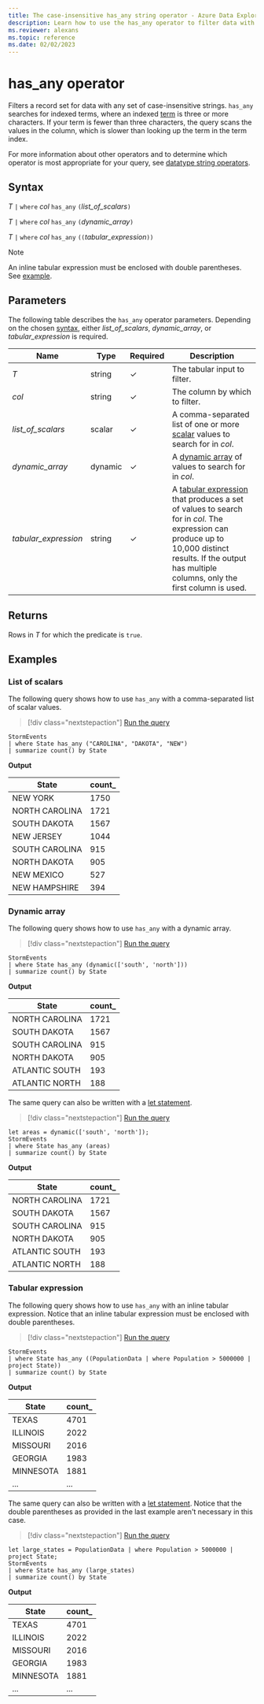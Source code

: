 ```yaml
---
title: The case-insensitive has_any string operator - Azure Data Explorer
description: Learn how to use the has_any operator to filter data with any set of case-insensitive strings.
ms.reviewer: alexans
ms.topic: reference
ms.date: 02/02/2023
---
```

# has_any operator

Filters a record set for data with any set of case-insensitive strings. `has_any` searches for indexed terms, where an indexed [term](datatypes-string-operators.md#what-is-a-term) is three or more characters. If your term is fewer than three characters, the query scans the values in the column, which is slower than looking up the term in the term index.

For more information about other operators and to determine which operator is most appropriate for your query, see [datatype string operators](datatypes-string-operators.md).

## Syntax

*T* `|` `where` *col* `has_any` `(`*list_of_scalars*`)`

*T* `|` `where` *col* `has_any` `(`*dynamic_array*`)`

*T* `|` `where` *col* `has_any` `((`*tabular_expression*`))`

> [!NOTE]
> An inline tabular expression must be enclosed with double parentheses. See [example](#tabular-expression).

## Parameters

The following table describes the `has_any` operator parameters. Depending on the chosen [syntax](#syntax), either *list_of_scalars*, *dynamic_array*, or *tabular_expression* is required.

| Name | Type | Required | Description |
|--|--|--|--|
| *T* | string | &check; | The tabular input to filter.|
| *col* | string | &check; | The column by which to filter.|
| *list_of_scalars* | scalar | &check; | A comma-separated list of one or more [scalar](scalar-data-types/index.md) values to search for in *col*.|
| *dynamic_array* | dynamic | &check; | A [dynamic array](scalar-data-types/dynamic.md) of values to search for in *col*.|
| *tabular_expression* | string | &check; | A [tabular expression](tabularexpressionstatements.md) that produces a set of values to search for in *col*. The expression can produce up to 10,000 distinct results. If the output has multiple columns, only the first column is used.|

## Returns

Rows in *T* for which the predicate is `true`.

## Examples

### List of scalars

The following query shows how to use `has_any` with a comma-separated list of scalar values.

> [!div class="nextstepaction"]
> <a href="https://dataexplorer.azure.com/clusters/help/databases/Samples?query=H4sIAAAAAAAAAwsuyS/KdS1LzSspVuDlqlEoz0gtSlUILkksSVXISCyOT8yrVNBQcnYM8vfx9HNU0lFQcnH09g8Bs/xcw5U0wbqKS3NzE4syq1IVkvNL80o0NBWSKiGGAACHltT/YAAAAA==" target="_blank">Run the query</a>

```kusto
StormEvents 
| where State has_any ("CAROLINA", "DAKOTA", "NEW") 
| summarize count() by State
```

**Output**

|State|count_|
|---|---|
|NEW YORK|1750|
|NORTH CAROLINA|1721|
|SOUTH DAKOTA|1567|
|NEW JERSEY|1044|
|SOUTH CAROLINA|915|
|NORTH DAKOTA|905|
|NEW MEXICO|527|
|NEW HAMPSHIRE|394|

### Dynamic array

The following query shows how to use `has_any` with a dynamic array.

> [!div class="nextstepaction"]
> <a href="https://dataexplorer.azure.com/clusters/help/databases/Samples?query=H4sIAAAAAAAAAwsuyS/KdS1LzSspVuDlqlEoz0gtSlUILkksSVXISCyOT8yrVNBIqcxLzM1M1ohWL84vLclQ11FQz8svAjJiNTVBmopLc3MTizKrUhWS80vzSjQ0FZIqIWYAAIx5b2ZfAAAA" target="_blank">Run the query</a>

```kusto
StormEvents 
| where State has_any (dynamic(['south', 'north']))
| summarize count() by State
```

**Output**

|State|count_|
|---|---|
|NORTH CAROLINA|1721|
|SOUTH DAKOTA|1567|
|SOUTH CAROLINA|915|
|NORTH DAKOTA|905|
|ATLANTIC SOUTH|193|
|ATLANTIC NORTH|188|

The same query can also be written with a [let statement](letstatement.md).

> [!div class="nextstepaction"]
> <a href="https://dataexplorer.azure.com/clusters/help/databases/Samples?query=H4sIAAAAAAAAAyWMQQrCMBBF9z3F3yUBbyBdeoIuRWRsB1IwE5iZtER6eIvuHrzHe7ODlMkwYulCZZ3jPVhtnsMFQaqe8EjXYfKq5baxuGE4sGdWxuTkjEz2JOmIv1E6rbVSSNcPY65NPCa8+j/+AmgCW+9wAAAA" target="_blank">Run the query</a>

```kusto
let areas = dynamic(['south', 'north']);
StormEvents 
| where State has_any (areas)
| summarize count() by State
```

**Output**

|State|count_|
|---|---|
|NORTH CAROLINA|1721|
|SOUTH DAKOTA|1567|
|SOUTH CAROLINA|915|
|NORTH DAKOTA|905|
|ATLANTIC SOUTH|193|
|ATLANTIC NORTH|188|

### Tabular expression

The following query shows how to use `has_any` with an inline tabular expression. Notice that an inline tabular expression must be enclosed with double parentheses.

> [!div class="nextstepaction"]
> <a href="https://dataexplorer.azure.com/clusters/help/databases/Samples?query=H4sIAAAAAAAAAwsuyS/KdS1LzSspVuDlqlEoz0gtSlUILkksSVXISCyOT8yrVNDQCMgvKM1JLMnMz3NJLElUgClDCCvYKZgagAFQsqAoPys1uQRiiqYmyNji0tzcxKLMqlSF5PzSvBINTYWkSog8AMlS+PGBAAAA" target="_blank">Run the query</a>

```kusto
StormEvents 
| where State has_any ((PopulationData | where Population > 5000000 | project State))
| summarize count() by State
```

**Output**

|State|count_|
|--|--|
|TEXAS |4701|
|ILLINOIS |2022|
|MISSOURI |2016|
|GEORGIA |1983|
|MINNESOTA |1881|
|...|...|

The same query can also be written with a [let statement](letstatement.md). Notice that the double parentheses as provided in the last example aren't necessary in this case.

> [!div class="nextstepaction"]
> <a href="https://dataexplorer.azure.com/clusters/help/databases/Samples?query=H4sIAAAAAAAAA02NsQrCQBBE+0D+Ycqks7ESrbQX8gFhDYuJ3N2G3b1IxI/XRIRMOW8eE9gRSO/cmpOz4YirjDmQD5LO5IQ3nj0rb2qcsN+t+cJR5cGdo1n0Q1k0LhovEyc3lMVfXil6spbSjGr7WC8ryzGSDi9GJzl5VeM2/6QPjBKdkqEAAAA=" target="_blank">Run the query</a>

```kusto
let large_states = PopulationData | where Population > 5000000 | project State;
StormEvents 
| where State has_any (large_states)
| summarize count() by State
```

**Output**

|State|count_|
|--|--|
|TEXAS |4701|
|ILLINOIS |2022|
|MISSOURI |2016|
|GEORGIA |1983|
|MINNESOTA |1881|
|...|...|